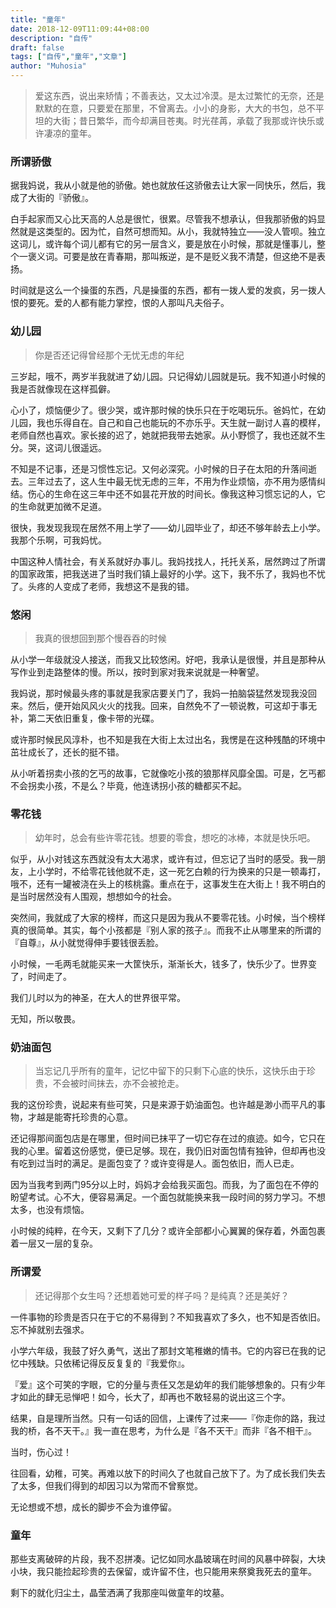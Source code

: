 ```yaml
---
title: "童年"
date: 2018-12-09T11:09:44+08:00
description: "自传"
draft: false
tags: ["自传","童年","文章"]
author: "Muhosia"
---
```


> 爱这东西，说出来矫情；不善表达，又太过冷漠。是太过繁忙的无奈，还是默默的在意，只要爱在那里，不曾离去。小小的身影，大大的书包，总不平坦的大街；昔日繁华，而今却满目苍夷。时光荏苒，承载了我那或许快乐或许凄凉的童年。

<!-- more -->

### 所谓骄傲

据我妈说，我从小就是他的骄傲。她也就放任这骄傲去让大家一同快乐，然后，我成了大街的『骄傲』。

白手起家而又心比天高的人总是很忙，很累。尽管我不想承认，但我那骄傲的妈显然就是这类型的。因为忙，自然可想而知。从小，我就特独立——没人管呗。独立这词儿，或许每个词儿都有它的另一层含义，要是放在小时候，那就是懂事儿，整个一褒义词。可要是放在青春期，那叫叛逆，是不是贬义我不清楚，但这绝不是表扬。

时间就是这么一个操蛋的东西，凡是操蛋的东西，都有一拨人爱的发疯，另一拨人恨的要死。爱的人都有能力掌控，恨的人那叫凡夫俗子。

### 幼儿园

> 你是否还记得曾经那个无忧无虑的年纪

三岁起，哦不，两岁半我就进了幼儿园。只记得幼儿园就是玩。我不知道小时候的我是否就像现在这样孤僻。

心小了，烦恼便少了。很少哭，或许那时候的快乐只在于吃喝玩乐。爸妈忙，在幼儿园，我也乐得自在。自己和自己也能玩的不亦乐乎。天生就一副讨人喜的模样，老师自然也喜欢。家长接的迟了，她就把我带去她家。从小野惯了，我也还就不生分。哭，这词儿很遥远。

不知是不记事，还是习惯性忘记。又何必深究。小时候的日子在太阳的升落间逝去。三年过去了，这人生中最无忧无虑的三年，不用为作业烦恼，亦不用为感情纠结。伤心的生命在这三年中还不如昙花开放的时间长。像我这种习惯忘记的人，它的生命就更加微不足道。

很快，我发现我现在居然不用上学了——幼儿园毕业了，却还不够年龄去上小学。我那个乐啊，可我妈忧。

中国这种人情社会，有关系就好办事儿。我妈找找人，托托关系，居然跨过了所谓的国家政策，把我送进了当时我们镇上最好的小学。这下，我不乐了，我妈也不忧了。头疼的人变成了老师，我想这不是我的错。

### 悠闲
> 我真的很想回到那个慢吞吞的时候

从小学一年级就没人接送，而我又比较悠闲。好吧，我承认是很慢，并且是那种从写作业到走路整体的慢。所以，按时到家对我来说就是一种奢望。

我妈说，那时候最头疼的事就是我家店要关门了，我妈一拍脑袋猛然发现我没回来。然后，便开始风风火火的找我。回来，自然免不了一顿说教，可这却于事无补，第二天依旧重复，像卡带的光碟。

或许那时候民风淳朴，也不知是我在大街上太过出名，我愣是在这种残酷的环境中茁壮成长了，还长的挺不错。

从小听着拐卖小孩的乞丐的故事，它就像吃小孩的狼那样风靡全国。可是，乞丐都不会拐卖小孩，不是么？毕竟，他连诱拐小孩的糖都买不起。

### 零花钱

> 幼年时，总会有些许零花钱。想要的零食，想吃的冰棒，本就是快乐吧。

似乎，从小对钱这东西就没有太大渴求，或许有过，但忘记了当时的感受。我一朋友，上小学时，不给零花钱他就不走，这一死乞白赖的行为换来的只是一顿毒打，哦不，还有一罐被浇在头上的核桃露。重点在于，这事发生在大街上！我不明白的是当时居然没有人围观，想想如今的社会。

突然间，我就成了大家的榜样，而这只是因为我从不要零花钱。小时候，当个榜样真的很简单。其实，每个小孩都是『别人家的孩子』。而我不止从哪里来的所谓的『自尊』，从小就觉得伸手要钱很丢脸。

小时候，一毛两毛就能买来一大筐快乐，渐渐长大，钱多了，快乐少了。世界变了，时间走了。

我们儿时以为的神圣，在大人的世界很平常。

无知，所以敬畏。

### 奶油面包

> 当忘记几乎所有的童年，记忆中留下的只剩下心底的快乐，这快乐由于珍贵，不会被时间抹去，亦不会被抢走。

我的这份珍贵，说起来有些可笑，只是来源于奶油面包。也许越是渺小而平凡的事物，才越是能寄托珍贵的心意。

还记得那间面包店是在哪里，但时间已抹平了一切它存在过的痕迹。如今，它只在我的心里。留着这份感觉，便已足够。现在，我仍旧对面包情有独钟，但却再也没有吃到过当时的满足。是面包变了？或许变得是人。面包依旧，而人已走。

因为当我考到两门95分以上时，妈妈才会给我买面包。而我，为了面包在不停的盼望考试。心不大，便容易满足。一个面包就能换来我一段时间的努力学习。不想太多，也没有烦恼。

小时候的纯粹，在今天，又剩下了几分？或许全部都小心翼翼的保存着，外面包裹着一层又一层的复杂。

### 所谓爱

> 还记得那个女生吗？还想着她可爱的样子吗？是纯真？还是美好？

一件事物的珍贵是否只在于它的不易得到？不知我喜欢了多久，也不知是否依旧。忘不掉就别去强求。

小学六年级，我鼓了好久勇气，送出了那封文笔稚嫩的情书。它的内容已在我的记忆中残缺。只依稀记得反反复复的『我爱你』。

『爱』这个可笑的字眼，它的分量与责任又怎是幼年的我们能够想象的。只有少年才如此的肆无忌惮吧！如今，长大了，却再也不敢轻易的说出这三个字。

结果，自是理所当然。只有一句话的回信，上课传了过来——『你走你的路，我过我的桥，各不天干。』我一直在思考，为什么是『各不天干』而非『各不相干』。

当时，伤心过！

往回看，幼稚，可笑。再难以放下的时间久了也就自己放下了。为了成长我们失去了太多，但我们得到的却因习以为常而不曾察觉。

无论想或不想，成长的脚步不会为谁停留。

### 童年

那些支离破碎的片段，我不忍拼凑。记忆如同水晶玻璃在时间的风暴中碎裂，大块小块，我只能捡起珍贵的去保留，或许留不住，也只能用来祭奠我死去的童年。

剩下的就化归尘土，晶莹洒满了我那座叫做童年的坟墓。